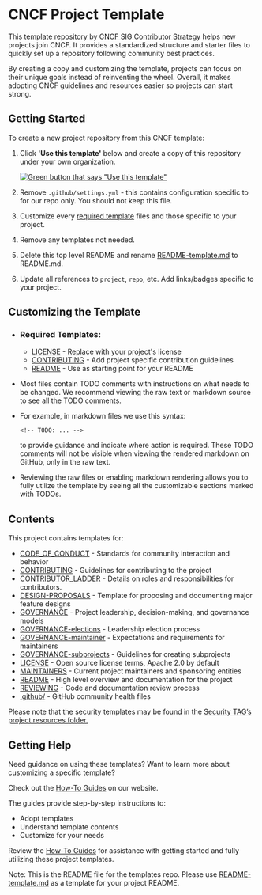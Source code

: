 

# CNCF Project Template

This [template repository][template-repo] by [CNCF SIG Contributor
Strategy][contrib-strat] helps new projects join CNCF. It provides a standardized structure and starter files to quickly set up a repository following community best practices.

By creating a copy and customizing the template, projects can focus on their unique goals instead of reinventing the wheel. Overall, it makes adopting CNCF guidelines and resources easier so projects can start strong.

## Getting Started 

To create a new project repository from this CNCF template:

1. Click **'Use this template'** below and create a copy of this repository under your own organization.

    [![Green button that says "Use this template"](https://user-images.githubusercontent.com/1368985/95903529-e9c32f00-0d5b-11eb-8723-4369f7c9e044.png)](https://github.com/new?template_name=project-template&template_owner=cncf)

2. Remove `.github/settings.yml` - this contains configuration specific to for our repo only. You should not keep this file.

3. Customize every [required template](#required-templates) files and those specific to your project.

4. Remove any templates not needed.

5. Delete this top level README and rename [README-template.md](README-template.md) to README.md.

6. Update all references to `project`, `repo`, etc. Add links/badges specific to your project.

## Customizing the Template 

- ### Required Templates:

  - [LICENSE](LICENSE) - Replace with your project's license
  - [CONTRIBUTING](CONTRIBUTING.md) - Add project specific contribution guidelines
  - [README](README-template.md) - Use as starting point for your README

- Most files contain TODO comments with instructions on what needs to be changed. We recommend viewing the raw text or markdown source to see all the TODO comments.

- For example, in markdown files we use this syntax:

  `<!-- TODO: ... -->`

  to provide guidance and indicate where action is required. These TODO comments will not be visible when viewing the rendered markdown on GitHub, only in the raw text.

- Reviewing the raw files or enabling markdown rendering allows you to fully utilize the template by seeing all the customizable sections marked with TODOs.

## Contents

This project contains templates for:

- [CODE_OF_CONDUCT](CODE_OF_CONDUCT.md) - Standards for community interaction and behavior 
- [CONTRIBUTING](CONTRIBUTING.md) - Guidelines for contributing to the project
- [CONTRIBUTOR_LADDER](CONTRIBUTOR_LADDER.md) - Details on roles and responsibilities for contributors.
- [DESIGN-PROPOSALS](DESIGN-PROPOSALS.md) - Template for proposing and documenting major feature designs  
- [GOVERNANCE](GOVERNANCE.md) - Project leadership, decision-making, and governance models
- [GOVERNANCE-elections](GOVERNANCE-elections.md) - Leadership election process  
- [GOVERNANCE-maintainer](GOVERNANCE-maintainer.md) - Expectations and requirements for maintainers
- [GOVERNANCE-subprojects](GOVERNANCE-subprojects.md) - Guidelines for creating subprojects
- [LICENSE](LICENSE) - Open source license terms, Apache 2.0 by default
- [MAINTAINERS](MAINTAINERS.md) - Current project maintainers and sponsoring entities
- [README](README-template.md) - High level overview and documentation for the project
- [REVIEWING](REVIEWING.md) - Code and documentation review process
- [.github/](.github/) - GitHub community health files


Please note that the security templates may be found in the [Security TAG’s project resources folder.](https://github.com/cncf/tag-security/tree/main/project-resources)

## Getting Help

Need guidance on using these templates? 
Want to learn more about customizing a specific template?

Check out the [How-To Guides](https://contribute.cncf.io/maintainers/templates/#how-to-guides) on our website.

The guides provide step-by-step instructions to:

- Adopt templates 
- Understand template contents
- Customize for your needs

Review the [How-To Guides](https://contribute.cncf.io/maintainers/templates/#how-to-guides) for assistance with getting started and fully utilizing these project templates.

[template-repo]: https://github.com/cncf/project-template
[contrib-strat]: https://github.com/cncf/sig-contributor-strategy/blob/master/README.md


Note: This is the README file for the templates repo. Please use [README-template.md](README-template.md) as a template for your project README.